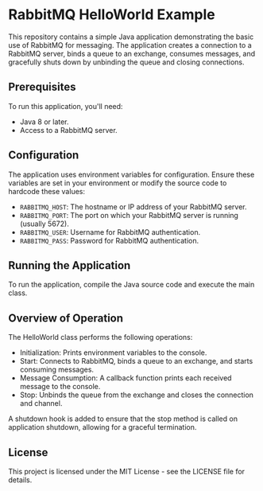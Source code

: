 # RabbitMQ HelloWorld Example

This repository contains a simple Java application demonstrating the basic use of RabbitMQ for messaging. The application creates a connection to a RabbitMQ server, binds a queue to an exchange, consumes messages, and gracefully shuts down by unbinding the queue and closing connections.

## Prerequisites

To run this application, you'll need:

- Java 8 or later.
- Access to a RabbitMQ server.

## Configuration

The application uses environment variables for configuration. Ensure these variables are set in your environment or modify the source code to hardcode these values:

- `RABBITMQ_HOST`: The hostname or IP address of your RabbitMQ server.
- `RABBITMQ_PORT`: The port on which your RabbitMQ server is running (usually 5672).
- `RABBITMQ_USER`: Username for RabbitMQ authentication.
- `RABBITMQ_PASS`: Password for RabbitMQ authentication.

## Running the Application

To run the application, compile the Java source code and execute the main class.
 
## Overview of Operation
The HelloWorld class performs the following operations:

- Initialization: Prints environment variables to the console.
- Start: Connects to RabbitMQ, binds a queue to an exchange, and starts consuming messages.
- Message Consumption: A callback function prints each received message to the console.
- Stop: Unbinds the queue from the exchange and closes the connection and channel.

A shutdown hook is added to ensure that the stop method is called on application shutdown, allowing for a graceful termination.

## License
This project is licensed under the MIT License - see the LICENSE file for details.